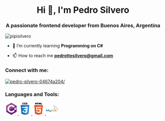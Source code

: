 <h1 align="center">Hi 👋, I'm Pedro Silvero</h1>
<h3 align="center">A passionate frontend developer from Buenos Aires, Argentina</h3>

<p align="left"> <img src="https://komarev.com/ghpvc/?username=pipisilvero&label=Profile%20views&color=0e75b6&style=flat" alt="pipisilvero" /> </p>

- 🌱 I’m currently learning **Programming on C#**

- 📫 How to reach me **pedrottesilvero@gmail.com**

<h3 align="left">Connect with me:</h3>
<p align="left">
<a href="https://linkedin.com/in/pedro-silvero-04674a204/" target="blank"><img align="center" src="https://raw.githubusercontent.com/rahuldkjain/github-profile-readme-generator/master/src/images/icons/Social/linked-in-alt.svg" alt="pedro-silvero-04674a204/" height="30" width="40" /></a>
</p>

<h3 align="left">Languages and Tools:</h3>
<p align="left"> <a href="https://www.w3schools.com/cs/" target="_blank" rel="noreferrer"> <img src="https://raw.githubusercontent.com/devicons/devicon/master/icons/csharp/csharp-original.svg" alt="csharp" width="40" height="40"/> </a> <a href="https://www.w3schools.com/css/" target="_blank" rel="noreferrer"> <img src="https://raw.githubusercontent.com/devicons/devicon/master/icons/css3/css3-original-wordmark.svg" alt="css3" width="40" height="40"/> </a> <a href="https://www.w3.org/html/" target="_blank" rel="noreferrer"> <img src="https://raw.githubusercontent.com/devicons/devicon/master/icons/html5/html5-original-wordmark.svg" alt="html5" width="40" height="40"/> </a> <a href="https://www.mysql.com/" target="_blank" rel="noreferrer"> <img src="https://raw.githubusercontent.com/devicons/devicon/master/icons/mysql/mysql-original-wordmark.svg" alt="mysql" width="40" height="40"/> </a> </p>
